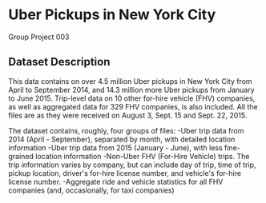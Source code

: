 # Uber Pickups in New York City
Group Project 003

## Dataset Description
This data contains on over 4.5 million Uber pickups in New York City from April to September 2014, and 14.3 million more Uber pickups from January to June 2015. Trip-level data on 10 other for-hire vehicle (FHV) companies, as well as aggregated data for 329 FHV companies, is also included. All the files are as they were received on August 3, Sept. 15 and Sept. 22, 2015.

The dataset contains, roughly, four groups of files:
-Uber trip data from 2014 (April - September), separated by month, with detailed location information
-Uber trip data from 2015 (January - June), with less fine-grained location information
-Non-Uber FHV (For-Hire Vehicle) trips. The trip information varies by company, but can include day of trip, time of trip, pickup location, driver's for-hire license number,        and vehicle's for-hire license number.
-Aggregate ride and vehicle statistics for all FHV companies (and, occasionally, for taxi companies)


